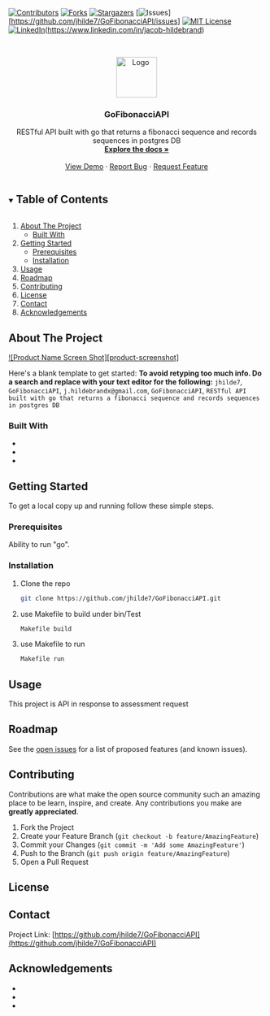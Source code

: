 <!-- PROJECT SHIELDS -->
<!--
*** I'm using markdown "reference style" links for readability.
*** Reference links are enclosed in brackets [ ] instead of parentheses ( ).
*** See the bottom of this document for the declaration of the reference variables
*** for contributors-url, forks-url, etc. This is an optional, concise syntax you may use.
*** https://www.markdownguide.org/basic-syntax/#reference-style-links
-->
[![Contributors][contributors-shield]][contributors-url]
[![Forks][forks-shield]][forks-url]
[![Stargazers][stars-shield]][stars-url]
[![Issues][issues-shield]][https://github.com/jhilde7/GoFibonacciAPI/issues]
[![MIT License][license-shield]][license-url]
[![LinkedIn][linkedin-shield]][linkedin-url](https://www.linkedin.com/in/jacob-hildebrand)



<!-- PROJECT LOGO -->
<br />
<p align="center">
  <a href="https://github.com/jhilde7/GoFibonacciAPI">
    <img src="images/logo.png" alt="Logo" width="80" height="80">
  </a>

  <h3 align="center">GoFibonacciAPI</h3>

  <p align="center">
    RESTful API built with go that returns a fibonacci sequence and records sequences in postgres DB 
    <br />
    <a href="https://github.com/jhilde7/GoFibonacciAPI"><strong>Explore the docs »</strong></a>
    <br />
    <br />
    <a href="https://github.com/jhilde7/GoFibonacciAPI">View Demo</a>
    ·
    <a href="https://github.com/jhilde7/GoFibonacciAPI/issues">Report Bug</a>
    ·
    <a href="https://github.com/jhilde7/GoFibonacciAPI/issues">Request Feature</a>
  </p>
</p>



<!-- TABLE OF CONTENTS -->
<details open="open">
  <summary><h2 style="display: inline-block">Table of Contents</h2></summary>
  <ol>
    <li>
      <a href="#about-the-project">About The Project</a>
      <ul>
        <li><a href="#built-with">Built With</a></li>
      </ul>
    </li>
    <li>
      <a href="#getting-started">Getting Started</a>
      <ul>
        <li><a href="#prerequisites">Prerequisites</a></li>
        <li><a href="#installation">Installation</a></li>
      </ul>
    </li>
    <li><a href="#usage">Usage</a></li>
    <li><a href="#roadmap">Roadmap</a></li>
    <li><a href="#contributing">Contributing</a></li>
    <li><a href="#license">License</a></li>
    <li><a href="#contact">Contact</a></li>
    <li><a href="#acknowledgements">Acknowledgements</a></li>
  </ol>
</details>



<!-- ABOUT THE PROJECT -->
## About The Project

[![Product Name Screen Shot][product-screenshot]](https://example.com)

Here's a blank template to get started:
**To avoid retyping too much info. Do a search and replace with your text editor for the following:**
`jhilde7`, `GoFibonacciAPI`, `j.hildebrandx@gmail.com`, `GoFibonacciAPI`, `RESTful API built with go that returns a fibonacci sequence and records sequences in postgres DB`


### Built With

* []()
* []()
* []()



<!-- GETTING STARTED -->
## Getting Started

To get a local copy up and running follow these simple steps.

### Prerequisites

Ability to run "go".

### Installation

1. Clone the repo
   ```sh
   git clone https://github.com/jhilde7/GoFibonacciAPI.git
   ```
2. use Makefile to build under bin/Test
   ```sh
   Makefile build
   ```
3. use Makefile to run
   ```sh
   Makefile run
   ```



<!-- USAGE EXAMPLES -->
## Usage

This project is API in response to assessment request



<!-- ROADMAP -->
## Roadmap

See the [open issues](https://github.com/jhilde7/GoFibonacciAPI/issues) for a list of proposed features (and known issues).



<!-- CONTRIBUTING -->
## Contributing

Contributions are what make the open source community such an amazing place to be learn, inspire, and create. Any contributions you make are **greatly appreciated**.

1. Fork the Project
2. Create your Feature Branch (`git checkout -b feature/AmazingFeature`)
3. Commit your Changes (`git commit -m 'Add some AmazingFeature'`)
4. Push to the Branch (`git push origin feature/AmazingFeature`)
5. Open a Pull Request



<!-- LICENSE -->
## License



<!-- CONTACT -->
## Contact

Project Link: [https://github.com/jhilde7/GoFibonacciAPI](https://github.com/jhilde7/GoFibonacciAPI)



<!-- ACKNOWLEDGEMENTS -->
## Acknowledgements

* []()
* []()
* []()





<!-- MARKDOWN LINKS & IMAGES -->
<!-- https://www.markdownguide.org/basic-syntax/#reference-style-links -->
[contributors-shield]: https://img.shields.io/github/contributors/jhilde7/repo.svg?style=for-the-badge
[contributors-url]: https://github.com/jhilde7/repo/graphs/contributors
[forks-shield]: https://img.shields.io/github/forks/jhilde7/repo.svg?style=for-the-badge
[forks-url]: https://github.com/jhilde7/repo/network/members
[stars-shield]: https://img.shields.io/github/stars/jhilde7/repo.svg?style=for-the-badge
[stars-url]: https://github.com/jhilde7/repo/stargazers
[issues-shield]: https://img.shields.io/github/issues/jhilde7/repo.svg?style=for-the-badge
[issues-url]: https://github.com/jhilde7/repo/issues
[license-shield]: https://img.shields.io/github/license/jhilde7/repo.svg?style=for-the-badge
[license-url]: https://github.com/jhilde7/repo/blob/master/LICENSE.txt
[linkedin-shield]: https://img.shields.io/badge/-LinkedIn-black.svg?style=for-the-badge&logo=linkedin&colorB=555
[linkedin-url]: https://linkedin.com/in/jhilde7
